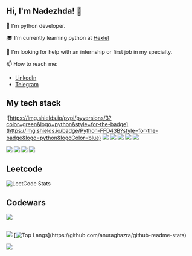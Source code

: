 ## Hi, I'm Nadezhda! 👋

🐍 I'm python developer.

🎓 I’m currently learning python at [Hexlet](https://ru.hexlet.io)

🤔 I'm looking for help with an internship or first job in my specialty.

📫 How to reach me:

* [LinkedIn](https://www.linkedin.com/in/donetskaya-nadezhda/)
* [Telegram](https://t.me/Nella0611)


<!--
Opensource:
🤝 
-->
## My tech stack
![https://img.shields.io/pypi/pyversions/3?color=green&logo=python&style=for-the-badge](https://img.shields.io/badge/Python-FFD43B?style=for-the-badge&logo=python&logoColor=blue)
![](https://img.shields.io/badge/Django-092E20?style=for-the-badge&logo=django&logoColor=green)
![](https://img.shields.io/badge/MySQL-316192?style=for-the-badge&logo=mysql&logoColor=white)
![](https://img.shields.io/badge/SQLite-07405E?style=for-the-badge&logo=sqlite&logoColor=white)
![](https://img.shields.io/badge/Bootstrap-563D7C?style=for-the-badge&logo=bootstrap&logoColor=white)
![](https://img.shields.io/badge/Pytest-07405E?style=for-the-badge&logo=pytest&logoColor=#0A9EDC)
<!--
![](https://img.shields.io/badge/Telegram-2CA5E0?style=for-the-badge&logo=telegram&logoColor=white)
-->
![](https://img.shields.io/badge/Code%20Climate-000000?style=for-the-badge&logo=Code%20Climate&logoColor=white)
![](https://img.shields.io/badge/Poetry-07405E?style=for-the-badge&logo=poetry&logoColor=#60A5FA)
![](https://img.shields.io/badge/Flask-07405E?style=for-the-badge&logo=flask&logoColor=#000000)
![](https://img.shields.io/badge/beautifulsoup4-07405E?style=for-the-badge&logo=beautifulsoup&logoColor=#000000)


## Leetcode
![LeetCode Stats](https://leetcode.card.workers.dev/_Nella_?theme=dark&font=milonga&extension=null)

## Codewars
![](https://www.codewars.com/users/Nella611/badges/large)

## 
<!-- [![GitHub Streak](http://github-readme-streak-stats.herokuapp.com?user=nella611&theme=dark&hide_border=true&border_radius=4&date_format=M%20j%5B%2C%20Y%5D&hide_longest_streak=true)](https://git.io/streak-stats) -->
<!-- ![Metrics](https://raw.githubusercontent.com/Nella611/Nella611/main/github-metrics.svg) -->
<!-- [![Anurag's GitHub stats](https://github-readme-stats.vercel.app/api?username=nella611)](https://github.com/anuraghazra/github-readme-stats) -->
![](https://github-profile-summary-cards.vercel.app/api/cards/stats?username=nella611&theme=solarized_dark)
[![Top Langs]([https://github-readme-stats.vercel.app/api/top-langs/?username=nella611&layout=compact&theme=dark](https://github-profile-summary-cards.vercel.app/api/cards/stats?username=nella611&theme=dark))](https://github.com/anuraghazra/github-readme-stats)


![](https://komarev.com/ghpvc/?username=Nella611&color=blueviolet&label=PROFILE+VIEWS)

